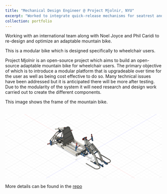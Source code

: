 ```yaml
---
title: "Mechanical Design Engineer @ Project Mjolnir, NYU"
excerpt: "Worked to integrate quick-release mechanisms for seatrest and footrest during Fall '23.<br/><img src='/images/Photo_1.jpg'>"
collection: portfolio
---
```


Working with an international team along with Noel Joyce and Phil Caridi to re-design and optimize an adaptable mountain bike.

This is a modular bike which is designed specifically to wheelchair users.

Project Mjolnir is an open-source project which aims to build an open-source adaptable mountain bike for wheelchair users. The primary objective of which is to introduce a modular platform that is upgradeable over time for the user as well as being cost effective to do so. Many technical issues have been addressed but it is anticipated there will be more after testing. Due to the modularity of the system it will need research and design work carried out to create the different components.

This image shows the frame of the mountain bike.

<br/><img src='/images/Mjolnir R 2.0 v5_master file.png'>


More details can be found in the [repo](https://github.com/abixxvii/MjolnirMTB)
